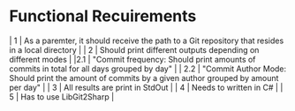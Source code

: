 # Functional Recuirements
| 1 | As a paremter, it should receive the path to a Git repository that resides in a local directory |
| 2 | Should print different outputs depending on different modes |
|2.1 | "Commit frequency: Should print amounts of commits in total for all days grouped by day" |
| 2.2 | "Commit Author Mode: Should print the amount of commits by a given author grouped by amount per day" |
| 3 | All results are print in StdOut |
| 4 | Needs to written in C# |
| 5 | Has to use LibGit2Sharp |

